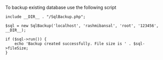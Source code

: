 To backup existing database use the following script

```
include __DIR__ . "/SqlBackup.php";

$sql = new SqlBackup('localhost', 'rashmibansal', 'root', '123456', __DIR__);

if ($sql->run()) {
    echo 'Backup created successfully. File size is ' . $sql->fileSize;
}
```